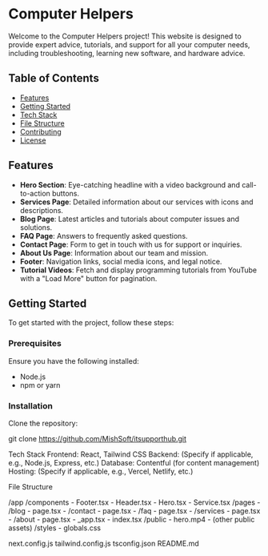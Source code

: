 # Computer Helpers

Welcome to the Computer Helpers project! This website is designed to provide expert advice, tutorials, and support for all your computer needs, including troubleshooting, learning new software, and hardware advice.

## Table of Contents
- [Features](#features)
- [Getting Started](#getting-started)
- [Tech Stack](#tech-stack)
- [File Structure](#file-structure)
- [Contributing](#contributing)
- [License](#license)

## Features
- **Hero Section**: Eye-catching headline with a video background and call-to-action buttons.
- **Services Page**: Detailed information about our services with icons and descriptions.
- **Blog Page**: Latest articles and tutorials about computer issues and solutions.
- **FAQ Page**: Answers to frequently asked questions.
- **Contact Page**: Form to get in touch with us for support or inquiries.
- **About Us Page**: Information about our team and mission.
- **Footer**: Navigation links, social media icons, and legal notice.
- **Tutorial Videos**: Fetch and display programming tutorials from YouTube with a "Load More" button for pagination.

## Getting Started
To get started with the project, follow these steps:

### Prerequisites
Ensure you have the following installed:
- Node.js
- npm or yarn

### Installation
Clone the repository:

git clone https://github.com/MishSoft/itsupporthub.git

Tech Stack
Frontend: React, Tailwind CSS
Backend: (Specify if applicable, e.g., Node.js, Express, etc.)
Database: Contentful (for content management)
Hosting: (Specify if applicable, e.g., Vercel, Netlify, etc.)


File Structure

/app
  /components
    - Footer.tsx
    - Header.tsx
    - Hero.tsx
    - Service.tsx
  /pages
    - /blog
      - page.tsx
    - /contact
      - page.tsx
    - /faq
      - page.tsx
    - /services
      - page.tsx
    - /about
      - page.tsx
    - _app.tsx
    - index.tsx
  /public
    - hero.mp4
    - (other public assets)
  /styles
    - globals.css

next.config.js
tailwind.config.js
tsconfig.json
README.md


